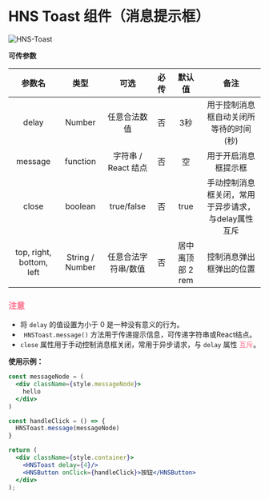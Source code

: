 # HNS Toast 组件（消息提示框）

<img src="https://img.shields.io/badge/HNS--Toast-v1.0-ff6987" alt="HNS-Toast">

**可传参数**

|           参数名            |       类型        |       可选       | 必传  |     默认值     |              备注              |
|:------------------------:|:---------------:|:--------------:|:---:|:-----------:|:----------------------------:|
|          delay           |     Number      |     任意合法数值     |  否  |     3秒      |     用于控制消息框自动关闭所等待的时间(秒)     |
|         message          |    function     | 字符串 / React 结点 |  否  |      空      |          用于开启消息框提示框          |
|          close           |     boolean     |   true/false   |  否  |    true     | 手动控制消息框关闭，常用于异步请求，与delay属性互斥 |
| top, right, bottom, left | String / Number |   任意合法字符串/数值   |  否  | 居中离顶部 2 rem |         控制消息弹出框弹出的位置         |

### <font color="ff6987">注意</font>

+ 将 `delay` 的值设置为小于 0 是一种没有意义的行为。
+ ` HNSToast.message()` 方法用于传递提示信息，可传递字符串或React结点。
+ `close` 属性用于手动控制消息框关闭，常用于异步请求，与 `delay` 属性 <font color="ff6987">互斥</font>。

**使用示例：**

```jsx
const messageNode = (
  <div className={style.messageNode}>
    hello
  </div>
)

const handleClick = () => {
  HNSToast.message(messageNode)
}

return (
  <div className={style.container}>
    <HNSToast delay={4}/>
    <HNSButton onClick={handleClick}>按钮</HNSButton>
  </div>
);
```




